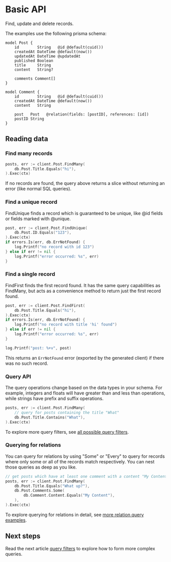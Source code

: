# Basic API

Find, update and delete records.

The examples use the following prisma schema:

```prisma
model Post {
    id        String   @id @default(cuid())
    createdAt DateTime @default(now())
    updatedAt DateTime @updatedAt
    published Boolean
    title     String
    content   String?

    comments Comment[]
}

model Comment {
    id        String   @id @default(cuid())
    createdAt DateTime @default(now())
    content   String

    post   Post   @relation(fields: [postID], references: [id])
    postID String
}
```

## Reading data

### Find many records

```go
posts, err := client.Post.FindMany(
    db.Post.Title.Equals("hi"),
).Exec(ctx)
```

If no records are found, the query above returns a slice without returning an error (like normal SQL queries).

### Find a unique record

FindUnique finds a record which is guaranteed to be unique, like @id fields or fields marked with @unique.

```go
post, err := client.Post.FindUnique(
    db.Post.ID.Equals("123"),
).Exec(ctx)
if errors.Is(err, db.ErrNotFound) {
    log.Printf("no record with id 123")
} else if err != nil {
    log.Printf("error occurred: %s", err)
}
```

### Find a single record

FindFirst finds the first record found. It has the same query capabilities as FindMany, but acts as a convenience method to return just the first record found.

```go
post, err := client.Post.FindFirst(
    db.Post.Title.Equals("hi"),
).Exec(ctx)
if errors.Is(err, db.ErrNotFound) {
    log.Printf("no record with title 'hi' found")
} else if err != nil {
    log.Printf("error occurred: %s", err)
}

log.Printf("post: %+v", post)
```

This returns an `ErrNotFound` error (exported by the generated client) if there was no such record.

### Query API

The query operations change based on the data types in your schema. For example, integers and floats will have greater than and less than operations, while strings have prefix and suffix operations.

```go
posts, err := client.Post.FindMany(
    // query for posts containing the title "What"
    db.Post.Title.Contains("What"),
).Exec(ctx)
```

To explore more query filters, see [all possible query filters](03-filters.md).

### Querying for relations

You can query for relations by using "Some" or "Every" to query for records where only some or all of the records match respectively. You can nest those queries as deep as you like.

```go
// get posts which have at least one comment with a content "My Content" and that post's titles are all "What up?"
posts, err := client.Post.FindMany(
    db.Post.Title.Equals("What up?"),
    db.Post.Comments.Some(
        db.Comment.Content.Equals("My Content"),
    ),
).Exec(ctx)
```

To explore querying for relations in detail, see [more relation query examples](11-relations.md).

## Next steps

Read the next article [query filters](03-filters.md) to explore how to form more complex queries.
